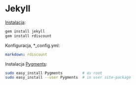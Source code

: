 # Jekyll

[Instalacja](https://github.com/mojombo/jekyll/wiki/install):
```sh
gem install jekyll
gem install rdiscount
```

Konfiguracja, *_config.yml:
```yaml
markdown: rdiscount
```

Instalacja [Pygments](http://pygments.org/):
```sh
sudo easy_install Pygments         # as root
sudo easy_install --user Pygments  # in user site-package
```
